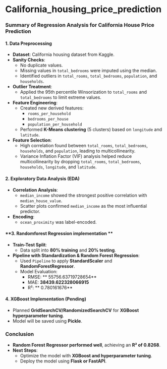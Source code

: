 # California_housing_price_prediction
### **Summary of Regression Analysis for California House Price Prediction**

#### **1. Data Preprocessing**
- **Dataset**: California housing dataset from Kaggle.
- **Sanity Checks**:
  - No duplicate values.
  - Missing values in `total_bedrooms` were imputed using the median.
  - Identified outliers in `total_rooms`, `total_bedrooms`, `population`, and `households`.
- **Outlier Treatment**:
  - Applied the 95th percentile Winsorization to `total_rooms` and `total_bedrooms` to limit extreme values.
- **Feature Engineering**:
  - Created new derived features:
    - `rooms_per_household`
    - `bedrooms_per_house`
    - `population_per_household`
  - Performed **K-Means clustering** (5 clusters) based on `longitude` and `latitude`.
- **Feature Selection**:
  - High correlation found between `total_rooms`, `total_bedrooms`, `households`, and `population`, leading to multicollinearity.
  - Variance Inflation Factor (VIF) analysis helped reduce multicollinearity by dropping `total_rooms`, `total_bedrooms`, `households`, `longitude`, and `latitude`.

#### **2. Exploratory Data Analysis (EDA)**
- **Correlation Analysis**:
  - `median_income` showed the strongest positive correlation with `median_house_value`.
  - Scatter plots confirmed `median_income` as the most influential predictor.
- **Encoding**:
  - `ocean_proximity` was label-encoded.

#### **3. Randomforest Regression implementation **
- **Train-Test Split**:
  - Data split into **80% training** and **20% testing**.
- **Pipeline with Standardization & Random Forest Regression**:
  - Used `Pipeline` to apply **StandardScaler** and **RandomForestRegressor**.
  - Model Evaluation:
    - RMSE: ** 55756.63719728654**
    - MAE: **38439.622328066915**
    - R²: ** 0.780161676**

#### **4. XGBoost Implementation (Pending)**
- Planned **GridSearchCV/RandomizedSearchCV** for **XGBoost hyperparameter tuning**.
- Model will be saved using **Pickle**.

### **Conclusion**
- **Random Forest Regressor performed well**, achieving an **R² of 0.8268**.
- **Next Steps**:
  - Optimize the model with **XGBoost and hyperparameter tuning**.
  - Deploy the model using **Flask or FastAPI**.
